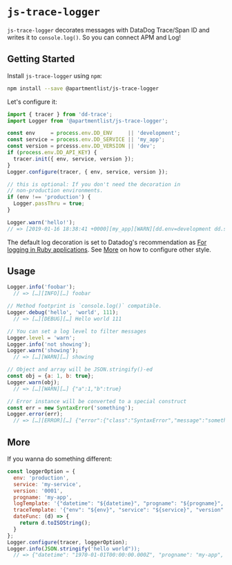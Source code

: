 # `js-trace-logger`

`js-trace-logger` decorates messages with DataDog Trace/Span ID and writes it to `console.log()`. So you can connect APM and Log!

## Getting Started

Install `js-trace-logger` using `npm`:

```bash
npm install --save @apartmentlist/js-trace-logger
```

Let's configure it:

```JavaScript
import { tracer } from 'dd-trace';
import Logger from '@apartmentlist/js-trace-logger';

const env     = process.env.DD_ENV     || 'development';
const service = process.env.DD_SERVICE || 'my_app';
const version = prcesss.env.DD_VERSION || 'dev';
if (process.env.DD_API_KEY) {
  tracer.init({ env, service, version });
}
Logger.configure(tracer, { env, service, version });

// this is optional: If you don't need the decoration in
// non-production environments.
if (env !== 'production') {
  Logger.passThru = true;
}

Logger.warn('hello!');
// => [2019-01-16 18:38:41 +0000][my_app][WARN][dd.env=development dd.service=my_app dd.version=dev dd.trace_id=8545847825299552251 dd.span_id=3711755234730770098] hello!
```

The default log decoration is set to Datadog's recommendation as [For logging in Ruby applications](https://docs.datadoghq.com/tracing/connect_logs_and_traces/ruby/#for-logging-in-ruby-applications). See [More](#More) on how to configure other style.

## Usage

```JavaScript
Logger.info('foobar');
  // => […][INFO][…] foobar

// Method footprint is `console.log()` compatible.
Logger.debug('hello', 'world', 111);
  // => […][DEBUG][…] Hello world 111

// You can set a log level to filter messages
Logger.level = 'warn';
Logger.info('not showing');
Logger.warn('showing');
  // => […][WARN][…] showing

// Object and array will be JSON.stringify()-ed
const obj = {a: 1, b: true};
Logger.warn(obj);
  // => […][WARN][…] {"a":1,"b":true}

// Error instance will be converted to a special construct
const err = new SyntaxError('something');
Logger.error(err);
  // => […][ERROR][…] {"error":{"class":"SyntaxError","message":"something","stacktrace":[…]}
```

## More

If you wanna do something different:

```JavaScript
const loggerOption = {
  env: 'production',
  service: 'my-service',
  version: '0001',
  progname: 'my-app',
  logTemplate: '{"datetime": "${datetime}", "progname": "${progname}", "serverity": "${severity}", "dd": ${trace}, "message": ${msg}}',
  traceTemplate: '{"env": "${env}", "service": "${service}", "version": "${version}", "trace_id": ${trace_id}, "span_id": ${span_id}}'
  dateFunc: (d) => {
    return d.toISOString();
  }
};
Logger.configure(tracer, loggerOption);
Logger.info(JSON.stringify('hello world"));
  // => {"datetime": "1970-01-01T00:00:00.000Z", "progname": "my-app", "serverity": "INFO", "dd": {"env": "production", "service": "my-service", "version": "0001", "trace_id": "1", "span_id": "1"}, "message": "hello world"}
```